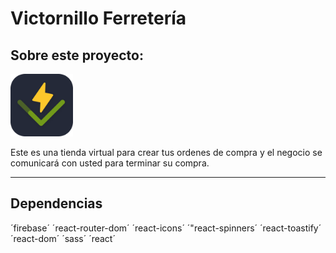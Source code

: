 # Victornillo Ferretería

## Sobre este proyecto:

<img src="https://raw.githubusercontent.com/tandpfun/skill-icons/65dea6c4eaca7da319e552c09f4cf5a9a8dab2c8/icons/Vitest-Dark.svg" width="100" />


Este es una tienda virtual para crear tus ordenes de compra y el negocio se comunicará con usted para terminar su compra.

------------------------------------------------------------------------------------------------------

## Dependencias

´firebase´ ´react-router-dom´ ´react-icons´ ´"react-spinners´ ´react-toastify´ ´react-dom´ ´sass´ ´react´


